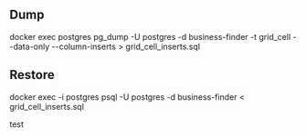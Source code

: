 ## Dump

docker exec postgres pg_dump -U postgres -d business-finder -t grid_cell --data-only --column-inserts > grid_cell_inserts.sql

## Restore

docker exec -i postgres psql -U postgres -d business-finder < grid_cell_inserts.sql

test